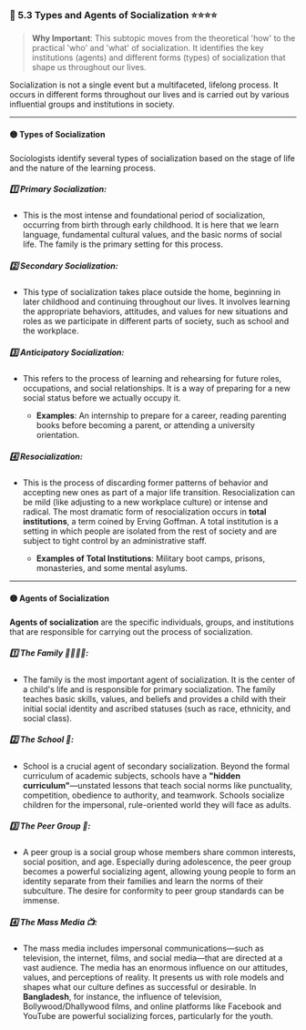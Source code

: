 ### 📌 5.3 Types and Agents of Socialization ⭐⭐⭐⭐

> **Why Important**: This subtopic moves from the theoretical 'how' to the practical 'who' and 'what' of socialization. It identifies the key institutions (agents) and different forms (types) of socialization that shape us throughout our lives.

Socialization is not a single event but a multifaceted, lifelong process. It occurs in different forms throughout our lives and is carried out by various influential groups and institutions in society.

---

#### 🟡 Types of Socialization

Sociologists identify several types of socialization based on the stage of life and the nature of the learning process.

##### 1️⃣ Primary Socialization: 
- This is the most intense and foundational period of socialization, occurring from birth through early childhood. It is here that we learn language, fundamental cultural values, and the basic norms of social life. The family is the primary setting for this process.
    
##### 2️⃣ Secondary Socialization: 
- This type of socialization takes place outside the home, beginning in later childhood and continuing throughout our lives. It involves learning the appropriate behaviors, attitudes, and values for new situations and roles as we participate in different parts of society, such as school and the workplace.
    
##### 3️⃣ Anticipatory Socialization: 
- This refers to the process of learning and rehearsing for future roles, occupations, and social relationships. It is a way of preparing for a new social status before we actually occupy it.
    
    - **Examples**: An internship to prepare for a career, reading parenting books before becoming a parent, or attending a university orientation.
        
##### 4️⃣ Resocialization: 
- This is the process of discarding former patterns of behavior and accepting new ones as part of a major life transition. Resocialization can be mild (like adjusting to a new workplace culture) or intense and radical. The most dramatic form of resocialization occurs in **total institutions**, a term coined by Erving Goffman. A total institution is a setting in which people are isolated from the rest of society and are subject to tight control by an administrative staff.
    
    - **Examples of Total Institutions**: Military boot camps, prisons, monasteries, and some mental asylums.
        

---

#### 🟡 Agents of Socialization

**Agents of socialization** are the specific individuals, groups, and institutions that are responsible for carrying out the process of socialization.

##### 1️⃣ The Family 👨‍👩‍👧‍👦: 
- The family is the most important agent of socialization. It is the center of a child's life and is responsible for primary socialization. The family teaches basic skills, values, and beliefs and provides a child with their initial social identity and ascribed statuses (such as race, ethnicity, and social class).
    
##### 2️⃣ The School 🏫: 
- School is a crucial agent of secondary socialization. Beyond the formal curriculum of academic subjects, schools have a **"hidden curriculum"**—unstated lessons that teach social norms like punctuality, competition, obedience to authority, and teamwork. Schools socialize children for the impersonal, rule-oriented world they will face as adults.
    
##### 3️⃣ The Peer Group 👫: 
- A peer group is a social group whose members share common interests, social position, and age. Especially during adolescence, the peer group becomes a powerful socializing agent, allowing young people to form an identity separate from their families and learn the norms of their subculture. The desire for conformity to peer group standards can be immense.
    
##### 4️⃣ The Mass Media 📺: 
- The mass media includes impersonal communications—such as television, the internet, films, and social media—that are directed at a vast audience. The media has an enormous influence on our attitudes, values, and perceptions of reality. It presents us with role models and shapes what our culture defines as successful or desirable. In **Bangladesh**, for instance, the influence of television, Bollywood/Dhallywood films, and online platforms like Facebook and YouTube are powerful socializing forces, particularly for the youth.